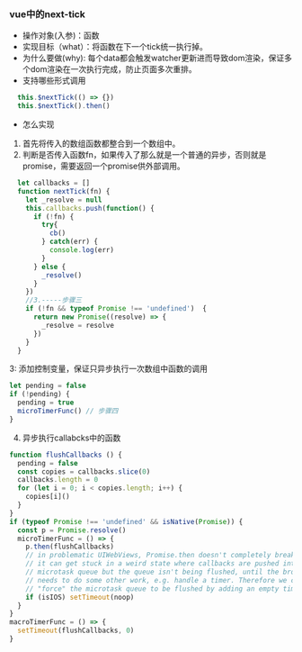 ### vue中的next-tick
* 操作对象(入参)：函数
* 实现目标（what）：将函数在下一个tick统一执行掉。
* 为什么要做(why): 每个data都会触发watcher更新进而导致dom渲染，保证多个dom渲染在一次执行完成，防止页面多次重排。
* 支持哪些形式调用
``` js
  this.$nextTick(() => {})
  this.$nextTick().then()
```
* 怎么实现
1. 首先将传入的数组函数都整合到一个数组中。
2. 判断是否传入函数fn，如果传入了那么就是一个普通的异步，否则就是promise，需要返回一个promise供外部调用。
``` js
  let callbacks = []
  function nextTick(fn) {
    let _resolve = null
    this.callbacks.push(function() {
      if (!fn) {
        try{
          cb()
        } catch(err) {
          console.log(err)
        }
      } else {
        _resolve()
      }
    })
    //3.-----步骤三
    if (!fn && typeof Promise !== 'undefined')  {
      return new Promise((resolve) => {
        _resolve = resolve
      })
    }
  }
```
3: 添加控制变量，保证只异步执行一次数组中函数的调用
``` js
let pending = false
if (!pending) {
  pending = true
  microTimerFunc() // 步骤四
}
```
4. 异步执行callabcks中的函数
``` js
function flushCallbacks () {
  pending = false
  const copies = callbacks.slice(0)
  callbacks.length = 0
  for (let i = 0; i < copies.length; i++) {
    copies[i]()
  }
}
if (typeof Promise !== 'undefined' && isNative(Promise)) {
  const p = Promise.resolve()
  microTimerFunc = () => {
    p.then(flushCallbacks)
    // in problematic UIWebViews, Promise.then doesn't completely break, but
    // it can get stuck in a weird state where callbacks are pushed into the
    // microtask queue but the queue isn't being flushed, until the browser
    // needs to do some other work, e.g. handle a timer. Therefore we can
    // "force" the microtask queue to be flushed by adding an empty timer.
    if (isIOS) setTimeout(noop)
  }
}
macroTimerFunc = () => {
  setTimeout(flushCallbacks, 0)
}
```